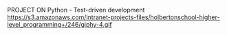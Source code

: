 PROJECT ON Python - Test-driven development
https://s3.amazonaws.com/intranet-projects-files/holbertonschool-higher-level_programming+/246/giphy-4.gif
